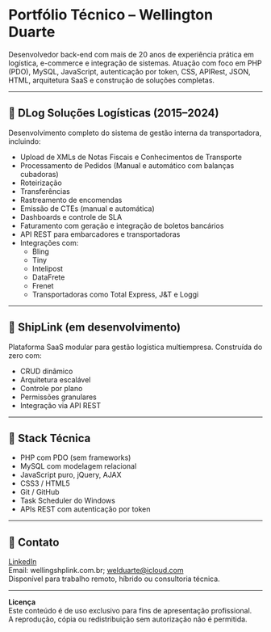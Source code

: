 <!-- Google Translate: Do not translate company names below -->
# Portfólio Técnico – Wellington Duarte

Desenvolvedor back-end com mais de 20 anos de experiência prática em logística, e-commerce e integração de sistemas.
Atuação com foco em PHP (PDO), MySQL, JavaScript, autenticação por token, CSS, APIRest, JSON, HTML, arquitetura SaaS e construção de soluções completas.

---

## 🚚 DLog Soluções Logísticas (2015–2024)

Desenvolvimento completo do sistema de gestão interna da transportadora, incluindo:

- Upload de XMLs de Notas Fiscais e Conhecimentos de Transporte
- Processamento de Pedidos (Manual e automático com balanças cubadoras)
- Roteirização
- Transferências
- Rastreamento de encomendas
- Emissão de CTEs (manual e automática)
- Dashboards e controle de SLA
- Faturamento com geração e integração de boletos bancários
- API REST para embarcadores e transportadoras
- Integrações com:
  - B‌ling
  - T‌i‌ny
  - Intelipost
  - DataFrete
  - Frenet
  - Transportadoras como Total Express, J&T e Loggi 


---

## 🚀 ShipLink (em desenvolvimento)

Plataforma SaaS modular para gestão logística multiempresa.
Construída do zero com:

- CRUD dinâmico
- Arquitetura escalável
- Controle por plano
- Permissões granulares
- Integração via API REST


---

## 🧰 Stack Técnica

- PHP com PDO (sem frameworks)
- MySQL com modelagem relacional
- JavaScript puro, jQuery, AJAX
- CSS3 / HTML5
- Git / GitHub
- Task Scheduler do Windows
- APIs REST com autenticação por token

---

## 📎 Contato

[LinkedIn](https://www.linkedin.com/in/wellington-duarte-dev)  
Email: wellingshplink.com.br; welduarte@icloud.com  
Disponível para trabalho remoto, híbrido ou consultoria técnica.

---

**Licença**  
Este conteúdo é de uso exclusivo para fins de apresentação profissional.  
A reprodução, cópia ou redistribuição sem autorização não é permitida.
